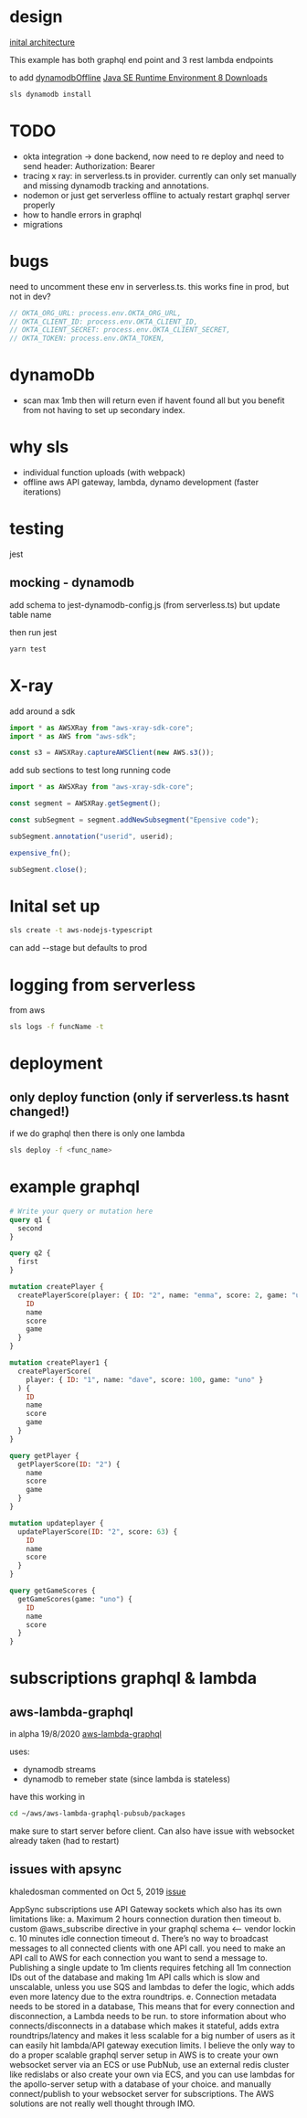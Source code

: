 # design

[inital architecture](https://www.youtube.com/watch?v=bqfEVhlE2Qw&t=509s)

This example has both graphql end point and 3 rest lambda endpoints

to add [dynamodbOffline](https://www.youtube.com/watch?v=ul_85jfM0oo&list=LL7qNKApydA06JByH7iNY_Lw&index=2&t=152s)
[Java SE Runtime Environment 8 Downloads](https://www.oracle.com/java/technologies/javase-jre8-downloads.html)

```bash
sls dynamodb install
```

# TODO

- okta integration -> done backend, now need to re deploy and need to send header: Authorization: Bearer
- tracing x ray: in serverless.ts in provider. currently can only set manually and missing dynamodb tracking and annotations.
- nodemon or just get serverless offline to actualy restart graphql server properly
- how to handle errors in graphql
- migrations

# bugs

need to uncomment these env in serverless.ts.
this works fine in prod, but not in dev?

```javascript
// OKTA_ORG_URL: process.env.OKTA_ORG_URL,
// OKTA_CLIENT_ID: process.env.OKTA_CLIENT_ID,
// OKTA_CLIENT_SECRET: process.env.OKTA_CLIENT_SECRET,
// OKTA_TOKEN: process.env.OKTA_TOKEN,
```

# dynamoDb

- scan max 1mb then will return even if havent found all but you benefit from not having to set up secondary index.

# why sls

- individual function uploads (with webpack)
- offline aws API gateway, lambda, dynamo development (faster iterations)

# testing

jest

## mocking - dynamodb

add schema to jest-dynamodb-config.js (from serverless.ts) but update table name

then run jest

```bash
yarn test
```

# X-ray

add around a sdk

```javascript
import * as AWSXRay from "aws-xray-sdk-core";
import * as AWS from "aws-sdk";

const s3 = AWSXRay.captureAWSClient(new AWS.s3());
```

add sub sections to test long running code

```javascript
import * as AWSXRay from "aws-xray-sdk-core";

const segment = AWSXRay.getSegment();

const subSegment = segment.addNewSubsegment("Epensive code");

subSegment.annotation("userid", userid);

expensive_fn();

subSegment.close();
```

# Inital set up

```bash
sls create -t aws-nodejs-typescript
```

can add --stage but defaults to prod

# logging from serverless

from aws

```bash
sls logs -f funcName -t
```

# deployment

## only deploy function (only if serverless.ts hasnt changed!)

if we do graphql then there is only one lambda

```bash
sls deploy -f <func_name>
```

# example graphql

```graphql
# Write your query or mutation here
query q1 {
  second
}

query q2 {
  first
}

mutation createPlayer {
  createPlayerScore(player: { ID: "2", name: "emma", score: 2, game: "uno" }) {
    ID
    name
    score
    game
  }
}

mutation createPlayer1 {
  createPlayerScore(
    player: { ID: "1", name: "dave", score: 100, game: "uno" }
  ) {
    ID
    name
    score
    game
  }
}

query getPlayer {
  getPlayerScore(ID: "2") {
    name
    score
    game
  }
}

mutation updateplayer {
  updatePlayerScore(ID: "2", score: 63) {
    ID
    name
    score
  }
}

query getGameScores {
  getGameScores(game: "uno") {
    ID
    name
    score
  }
}
```

# subscriptions graphql & lambda

## aws-lambda-graphql

in alpha 19/8/2020 [aws-lambda-graphql](https://github.com/michalkvasnicak/aws-lambda-graphql)

uses:

- dynamodb streams
- dynamodb to remeber state (since lambda is stateless)

have this working in

```bash
cd ~/aws/aws-lambda-graphql-pubsub/packages
```

make sure to start server before client. Can also have issue with websocket already taken (had to restart)

## issues with apsync

khaledosman commented on Oct 5, 2019 [issue](https://github.com/apollographql/apollo-server/issues/2129)

AppSync subscriptions use API Gateway sockets which also has its own limitations like:
a. Maximum 2 hours connection duration then timeout
b. custom @aws_subscribe directive in your graphql schema <-- vendor lockin
c. 10 minutes idle connection timeout
d. There’s no way to broadcast messages to all connected clients with one API call. you need to make an API call to AWS for each connection you want to send a message to. Publishing a single update to 1m clients requires fetching all 1m connection IDs out of the database and making 1m API calls which is slow and unscalable, unless you use SQS and lambdas to defer the logic, which adds even more latency due to the extra roundtrips.
e. Connection metadata needs to be stored in a database, This means that for every connection and disconnection, a Lambda needs to be run. to store information about who connects/disconnects in a database which makes it stateful, adds extra roundtrips/latency and makes it less scalable for a big number of users as it can easily hit lambda/API gateway execution limits.
I believe the only way to do a proper scalable graphql server setup in AWS is to create your own websocket server via an ECS or use PubNub, use an external redis cluster like redislabs or also create your own via ECS, and you can use lambdas for the apollo-server setup with a database of your choice. and manually connect/publish to your websocket server for subscriptions. The AWS solutions are not really well thought through IMO.
